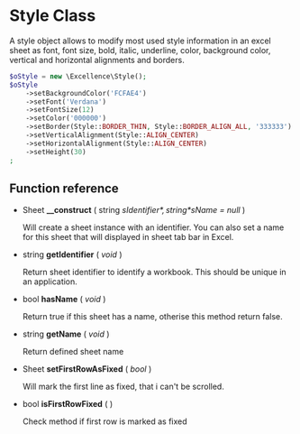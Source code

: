 # Style Class

A style object allows to modify most used style information in an excel sheet as font, font size,
bold, italic, underline, color, background color, vertical and horizontal alignments and borders.

```php
$oStyle = new \Excellence\Style();
$oStyle
	->setBackgroundColor('FCFAE4')
	->setFont('Verdana')
	->setFontSize(12)
	->setColor('000000')
	->setBorder(Style::BORDER_THIN, Style::BORDER_ALIGN_ALL, '333333')
	->setVerticalAlignment(Style::ALIGN_CENTER)
	->setHorizontalAlignment(Style::ALIGN_CENTER)
	->setHeight(30)
;
```

## Function reference

* Sheet **__construct** ( string *$sIdentifier*, string *$sName = null* )

  Will create a sheet instance with an identifier. You can also set a name
  for this sheet that will displayed in sheet tab bar in Excel.

* string **getIdentifier** ( *void* )

  Return sheet identifier to identify a workbook. This should be unique
  in an application.

* bool **hasName** ( *void* )

  Return true if this sheet has a name, otherise this method return false.

* string **getName** ( *void* )

  Return defined sheet name

* Sheet **setFirstRowAsFixed** ( *bool* )

  Will mark the first line as fixed, that i can't be scrolled.

* bool **isFirstRowFixed** ( )

  Check method if first row is marked as fixed

